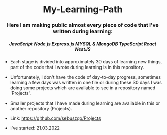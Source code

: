 <h1 align='center'> My-Learning-Path </h1>

<h3 align='center'> Here I am making public almost every piece of code that I've written during learning: </h5>
<h5 align='center'> JavaScript Node.js  Express.js  MYSQL & MongoDB  TypeScript  React  NestJS </h5>

- Each stage is divided into approximately 30 days of learning new things, part of the code that I wrote during learning is in this repository.

- Unfortunately, I don't have the code of day-to-day progress, sometimes learning a few days was written in one file or during these 30 days I was doing some projects which are available to see in a repository named 'Projects'. 

- Smaller projects that I have made during learning are available in this or another repository (Projects).

- Link: https://github.com/sebuszqo/Projects

- I've started: 21.03.2022
